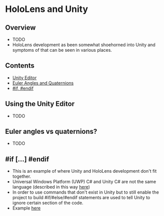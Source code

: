 # HoloLens and Unity
## Overview

- TODO
- HoloLens development as been somewhat shoehorned into Unity and symptoms of that can be seen in various places. 

## Contents

- [Unity Editor](#using-the-unity-editor)
- [Euler Angles and Quaternions](#euler-angles-vs-quaternions)
- [#if, #endif](#if-unity_editor--endif)

## Using the Unity Editor

- TODO

## Euler angles vs quaternions?

- TODO

## #if [...] #endif

- This is an example of where Unity and HoloLens development don't fit together. 
- Universal Windows Platform (UWP) C# and Unity C# are not the same language (described in this way [here](https://foxypanda.me/tcp-client-in-a-uwp-unity-app-on-hololens/))
- In order to use commands that don't exist in Unity but to still enable the project to build #if/#else/#endif statements are used to tell Unity to ignore certain section of the code. 
- Example [here](FilePicker.cs)